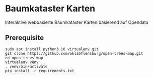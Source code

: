 # Baumkataster Karten

Interaktive webbasierte Baumkataster Karten basierend auf Opendata 


## Prerequisite

```
sudo apt install python3.10 virtualenv git
git clone https://github.com/oklabflensburg/open-trees-map.git
cd open-trees-map
virtualenv venv
. venv/bin/activate
pip install -r requirements.txt
```
